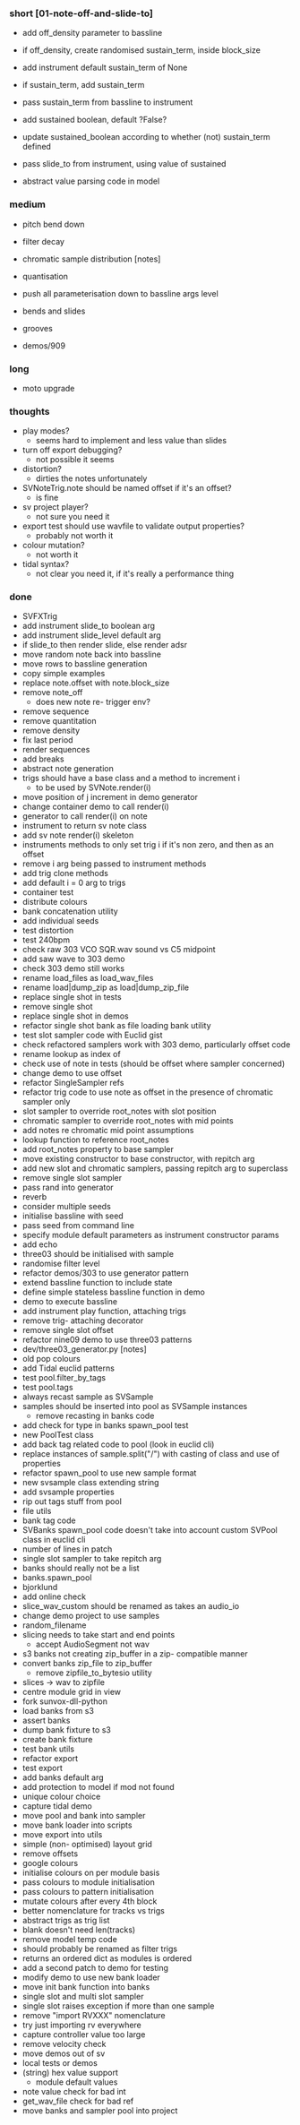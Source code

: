 ### short [01-note-off-and-slide-to]

- add off_density parameter to bassline
- if off_density, create randomised sustain_term, inside block_size
- add instrument default sustain_term of None
- if sustain_term, add sustain_term
- pass sustain_term from bassline to instrument
- add sustained boolean, default ?False?
- update sustained_boolean according to whether (not) sustain_term defined
- pass slide_to from instrument, using value of sustained

- abstract value parsing code in model

### medium

- pitch bend down
- filter decay

- chromatic sample distribution [notes]

- quantisation
- push all parameterisation down to bassline args level
- bends and slides
- grooves
- demos/909

### long

- moto upgrade

### thoughts

- play modes?
  - seems hard to implement and less value than slides
- turn off export debugging?
  - not possible it seems
- distortion?
  - dirties the notes unfortunately
- SVNoteTrig.note should be named offset if it's an offset?
  - is fine
- sv project player?
  - not sure you need it
- export test should use wavfile to validate output properties?
  - probably not worth it
- colour mutation?
  - not worth it
- tidal syntax?
  - not clear you need it, if it's really a performance thing

### done

- SVFXTrig
- add instrument slide_to boolean arg 
- add instrument slide_level default arg
- if slide_to then render slide, else render adsr
- move random note back into bassline
- move rows to bassline generation
- copy simple examples
- replace note.offset with note.block_size
- remove note_off
  - does new note re- trigger env?
- remove sequence
- remove quantitation
- remove density
- fix last period
- render sequences
- add breaks
- abstract note generation
- trigs should have a base class and a method to increment i
  - to be used by SVNote.render(i)
- move position of j increment in demo generator
- change container demo to call render(i)
- generator to call render(i) on note
- instrument to return sv note class
- add sv note render(i) skeleton 
- instruments methods to only set trig i if it's non zero, and then as an offset 
- remove i arg being passed to instrument methods 
- add trig clone methods 
- add default i = 0 arg to trigs 
- container test
- distribute colours
- bank concatenation utility
- add individual seeds
- test distortion
- test 240bpm
- check raw 303 VCO SQR.wav sound vs C5 midpoint
- add saw wave to 303 demo
- check 303 demo still works
- rename load_files as load_wav_files
- rename load|dump_zip as load|dump_zip_file
- replace single shot in tests
- remove single shot
- replace single shot in demos
- refactor single shot bank as file loading bank utility
- test slot sampler code with Euclid gist 
- check refactored samplers work with 303 demo, particularly offset code 
- rename lookup as index of
- check use of note in tests (should be offset where sampler concerned)
- change demo to use offset
- refactor SingleSampler refs
- refactor trig code to use note as offset in the presence of chromatic sampler only
- slot sampler to override root_notes with slot position
- chromatic sampler to override root_notes with mid points
- add notes re chromatic mid point assumptions
- lookup function to reference root_notes
- add root_notes property to base sampler
- move existing constructor to base constructor, with repitch arg
- add new slot and chromatic samplers, passing repitch arg to superclass
- remove single slot sampler
- pass rand into generator
- reverb
- consider multiple seeds
- initialise bassline with seed 
- pass seed from command line
- specify module default parameters as instrument constructor params
- add echo
- three03 should be initialised with sample
- randomise filter level
- refactor demos/303 to use generator pattern
- extend bassline function to include state
- define simple stateless bassline function in demo
- demo to execute bassline
- add instrument play function, attaching trigs
- remove trig- attaching decorator
- remove single slot offset
- refactor nine09 demo to use three03 patterns
- dev/three03_generator.py [notes]
- old pop colours
- add Tidal euclid patterns
- test pool.filter_by_tags
- test pool.tags
- always recast sample as SVSample
- samples should be inserted into pool as SVSample instances
  - remove recasting in banks code
- add check for type in banks spawn_pool test
- new PoolTest class
- add back tag related code to pool (look in euclid cli)
- replace instances of sample.split("/") with casting of class and use of properties
- refactor spawn_pool to use new sample format
- new svsample class extending string
- add svsample properties
- rip out tags stuff from pool
- file utils
- bank tag code
- SVBanks spawn_pool code doesn't take into account custom SVPool class in euclid cli
- number of lines in patch
- single slot sampler to take repitch arg
- banks should really not be a list
- banks.spawn_pool
- bjorklund
- add online check
- slice_wav_custom should be renamed as takes an audio_io
- change demo project to use samples 
- random_filename
- slicing needs to take start and end points
  - accept AudioSegment not wav
- s3 banks not creating zip_buffer in a zip- compatible manner
- convert banks zip_file to zip_buffer
  - remove zipfile_to_bytesio utility
- slices -> wav to zipfile
- centre module grid in view
- fork sunvox-dll-python
- load banks from s3
- assert banks
- dump bank fixture to s3
- create bank fixture
- test bank utils
- refactor export
- test export
- add banks default arg
- add protection to model if mod not found
- unique colour choice
- capture tidal demo
- move pool and bank into sampler
- move bank loader into scripts
- move export into utils
- simple (non- optimised) layout grid
- remove offsets
- google colours
- initialise colours on per module basis
- pass colours to module initialisation
- pass colours to pattern initialisation
- mutate colours after every 4th block 
- better nomenclature for tracks vs trigs
- abstract trigs as trig list
- blank doesn't need len(tracks)
- remove model temp code
- should probably be renamed as filter trigs 
- returns an ordered dict as modules is ordered
- add a second patch to demo for testing 
- modify demo to use new bank loader
- move init bank function into banks
- single slot and multi slot sampler
- single slot raises exception if more than one sample
- remove "import RVXXX" nomenclature
- try just importing rv everywhere
- capture controller value too large
- remove velocity check
- move demos out of sv
- local tests or demos
- (string) hex value support 
  - module default values
- note value check for bad int
- get_wav_file check for bad ref
- move banks and sampler pool into project
